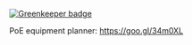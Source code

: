
[![Greenkeeper badge](https://badges.greenkeeper.io/slikts/fetchpoeitems.svg)](https://greenkeeper.io/)

PoE equipment planner: https://goo.gl/34m0XL